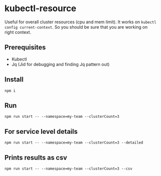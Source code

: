 # kubectl-resource
Useful for overall cluster resources (cpu and mem limit). It works on ```kubectl config current-context```. So you should be sure that you are working on right context.

## Prerequisites
* Kubectl
* Jq (Jid for debugging and finding Jq pattern out)

## Install
`npm i`

## Run
```npm run start -- --namespace=my-team --clusterCount=3```

## For service level details
```npm run start -- --namespace=my-team --clusterCount=3 --detailed```

## Prints results as csv
```npm run start -- --namespace=my-team --clusterCount=3 --csv```
